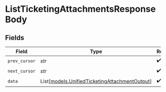# ListTicketingAttachmentsResponseBody


## Fields

| Field                                                                                          | Type                                                                                           | Required                                                                                       | Description                                                                                    |
| ---------------------------------------------------------------------------------------------- | ---------------------------------------------------------------------------------------------- | ---------------------------------------------------------------------------------------------- | ---------------------------------------------------------------------------------------------- |
| `prev_cursor`                                                                                  | *str*                                                                                          | :heavy_check_mark:                                                                             | N/A                                                                                            |
| `next_cursor`                                                                                  | *str*                                                                                          | :heavy_check_mark:                                                                             | N/A                                                                                            |
| `data`                                                                                         | List[[models.UnifiedTicketingAttachmentOutput](../models/unifiedticketingattachmentoutput.md)] | :heavy_check_mark:                                                                             | N/A                                                                                            |